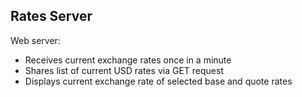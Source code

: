 ## Rates Server

Web server:
* Receives current exchange rates once in a minute
* Shares list of current USD rates via GET request
* Displays current exchange rate of selected base and quote rates

